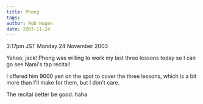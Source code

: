 ```yaml
---
title: Phong
tags: 
author: Rob Nugen
date: 2003-11-24
---
```


<p class=date>3:17pm JST Monday 24 November 2003</p> 

<p>Yahoo, jack!  Phong was willing to work my last three lessons today
  so I can go see Nami's tap recital!</p>

<p>I offered him 9000 yen on the spot to cover the three lessons,
  which is a bit more than I'll make for them, but I don't care.</p>

<p>The recital better be good. haha</p>

